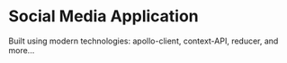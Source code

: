 # Social Media Application

Built using modern technologies: apollo-client, context-API, reducer, and more...
